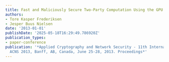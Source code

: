 ```yaml
---
title: Fast and Maliciously Secure Two-Party Computation Using the GPU
authors:
- Tore Kasper Frederiksen
- Jesper Buus Nielsen
date: '2013-01-01'
publishDate: '2025-05-18T16:29:49.786920Z'
publication_types:
- paper-conference
publication: '*Applied Cryptography and Network Security - 11th International Conference,
  ACNS 2013, Banff, AB, Canada, June 25-28, 2013. Proceedings*'
---
```

